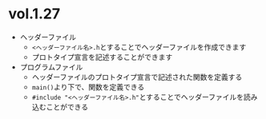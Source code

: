 # vol.1.27

- ヘッダーファイル
  - `<ヘッダーファイル名>.h`とすることでヘッダーファイルを作成できます
  - プロトタイプ宣言を記述することができます
- プログラムファイル
  - ヘッダーファイルのプロトタイプ宣言で記述された関数を定義する
  - `main()`より下で、関数を定義できる
  - `#include "<ヘッダーファイル名>.h"`とすることでヘッダーファイルを読み込むことができる